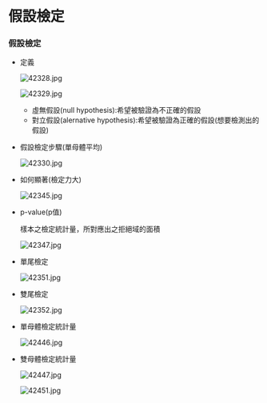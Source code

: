 # 假設檢定

### 假設檢定

- 定義
    
    ![42328.jpg](%E5%81%87%E8%A8%AD%E6%AA%A2%E5%AE%9A%20eff18633f6ca43958a6999807f81c6e4/42328.jpg)
    
    ![42329.jpg](%E5%81%87%E8%A8%AD%E6%AA%A2%E5%AE%9A%20eff18633f6ca43958a6999807f81c6e4/42329.jpg)
    
    - 虛無假設(null hypothesis):希望被驗證為不正確的假設
    - 對立假設(alernative hypothesis):希望被驗證為正確的假設(想要檢測出的假設)
- 假設檢定步驟(單母體平均)
    
    ![42330.jpg](%E5%81%87%E8%A8%AD%E6%AA%A2%E5%AE%9A%20eff18633f6ca43958a6999807f81c6e4/42330.jpg)
    
- 如何顯著(檢定力大)
    
    ![42345.jpg](%E5%81%87%E8%A8%AD%E6%AA%A2%E5%AE%9A%20eff18633f6ca43958a6999807f81c6e4/42345.jpg)
    
- p-value(p值)
    
    樣本之檢定統計量，所對應出之拒絕域的面積
    
    ![42347.jpg](%E5%81%87%E8%A8%AD%E6%AA%A2%E5%AE%9A%20eff18633f6ca43958a6999807f81c6e4/42347.jpg)
    
- 單尾檢定
    
    ![42351.jpg](%E5%81%87%E8%A8%AD%E6%AA%A2%E5%AE%9A%20eff18633f6ca43958a6999807f81c6e4/42351.jpg)
    
- 雙尾檢定
    
    ![42352.jpg](%E5%81%87%E8%A8%AD%E6%AA%A2%E5%AE%9A%20eff18633f6ca43958a6999807f81c6e4/42352.jpg)
    
- 單母體檢定統計量
    
    ![42446.jpg](%E5%81%87%E8%A8%AD%E6%AA%A2%E5%AE%9A%20eff18633f6ca43958a6999807f81c6e4/42446.jpg)
    
- 雙母體檢定統計量
    
    ![42447.jpg](%E5%81%87%E8%A8%AD%E6%AA%A2%E5%AE%9A%20eff18633f6ca43958a6999807f81c6e4/42447.jpg)
    
    ![42451.jpg](%E5%81%87%E8%A8%AD%E6%AA%A2%E5%AE%9A%20eff18633f6ca43958a6999807f81c6e4/42451.jpg)
